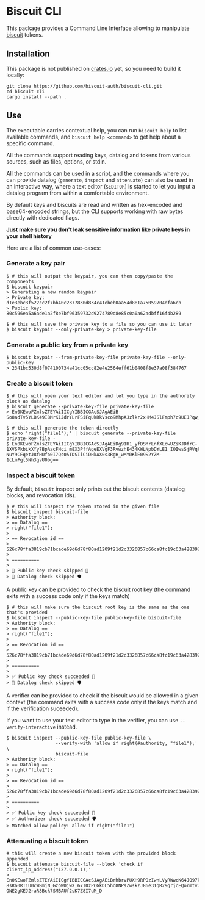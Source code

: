 # Biscuit CLI

This package provides a Command Line Interface allowing to manipulate [biscuit](https://github.com/biscuit-auth/biscuit) tokens.

## Installation

This package is not published on [crates.io](https://crates.io) yet, so you need to build it locally:

```
git clone https://github.com/biscuit-auth/biscuit-cli.git
cd biscuit-cli
cargo install --path .
```

## Use

The executable carries contextual help, you can run `biscuit help` to list available commands, and `biscuit help <command>` to get help about a specific command.

All the commands support reading keys, datalog and tokens from various sources, such as files, options, or stdin.

All the commands can be used in a script, and the commands where you can provide datalog (`generate`, `inspect` and `attenuate`) can also be used in an interactive way,
where a text editor (`$EDITOR`) is started to let you input a datalog program from within a comfortable environment.

By default keys and biscuits are read and written as hex-encoded and base64-encoded strings, but the CLI supports working with raw bytes directly with dedicated flags.

**Just make sure you don't leak sensitive information like private keys in your shell history**

Here are a list of common use-cases:

### Generate a key pair

```
$ # this will output the keypair, you can then copy/paste the components
$ biscuit keypair
> Generating a new random keypair
> Private key: d1e3ebc3f522cc2f7bb40c2377830d834c41ebeb0aa54d881a75059704dfa6cb
> Public key: 80c596ea5a6ade1a2f8e7bf96359732d9274789d8e85c0a0a62adbff16f4b289

$ # this will save the private key to a file so you can use it later
$ biscuit keypair --only-private-key > private-key-file
```

### Generate a public key from a private key

```
$ biscuit keypair --from-private-key-file private-key-file --only-public-key
> 2341bc530d8f074100734a41cc05cc82e4e2564eff61b0408f8e37a08f384767
```

### Create a biscuit token

```
$ # this will open your text editor and let you type in the authority block as datalog
$ biscuit generate --private-key-file private-key-file
> En0KEwoFZmlsZTEYAiIICgYIBBICGAcSJAgAEiB-So8adTv5YLBK49I8MrK1JdrYLrFSiFqUkRkVsco9MhpAJzlkr2xHM4JSlFmph7c9UEJPqw_BCscMgkIasAjnXZT5BHpA58M1uo_4KUDbPZSJVtbF93P43X41W7aofjZXAiIiCiCScR0e_rBUa7VjxnKW4PT52ZjC3peMCrWOi1T0jgR0fw==

$ # this will generate the token directly
$ echo 'right("file1");' | biscuit generate --private-key-file private-key-file -
$ En0KEwoFZmlsZTEYAiIICgYIBBICGAcSJAgAEiDg91H1_yfDSMrLnfXLowUZsKJDfrC-1XVSPkbikXYy7BpAacFHci_m8X3PffAgeEXVgF3RvwzhE434KWLNpbDYLE1_IOIwsSjRVqFC4fy-NuY9CEqetJ8fHUfo0I7Qs05TDSIiCiDHkAX0s3RgH_wMYDKlE09S2YZM-1cLmFgl5Nh3gvU0bg==
```

### Inspect a biscuit token

By default, `biscuit` inspect only prints out the biscuit contents (datalog blocks, and revocation ids).

```
$ # this will inspect the token stored in the given file
$ biscuit inspect biscuit-file
> Authority block:
> == Datalog ==
> right("file1");
> 
> == Revocation id ==
> 526c78ffa3819cb71bcade69d6d78f80ad1209f21d2c3326857c66ca8fc19c63a4283929b690ae40ca8474594631caee464b0367b781d3cc1139343c13900509
> 
> ==========
> 
> 🙈 Public key check skipped 🔑
> 🙈 Datalog check skipped 🛡️
```

A public key can be provided to check the biscuit root key (the command exits with a success code only if the keys match)

```
$ # this will make sure the biscuit root key is the same as the one that's provided
$ biscuit inspect --public-key-file public-key-file biscuit-file
> Authority block:
> == Datalog ==
> right("file1");
> 
> == Revocation id ==
> 526c78ffa3819cb71bcade69d6d78f80ad1209f21d2c3326857c66ca8fc19c63a4283929b690ae40ca8474594631caee464b0367b781d3cc1139343c13900509
> 
> ==========
> 
> ✅ Public key check succeeded 🔑
> 🙈 Datalog check skipped 🛡️
```

A verifier can be provided to check if the biscuit would be allowed in a given context (the command exits with a success code only if the keys match and if the verification suceeded).

If you want to use your text editor to type in the verifier, you can use `--verify-interactive` instead.

```
$ biscuit inspect --public-key-file public-key-file \
                  --verify-with 'allow if right(#authority, "file1");' \
                  biscuit-file
> Authority block:
> == Datalog ==
> right("file1");
> 
> == Revocation id ==
> 526c78ffa3819cb71bcade69d6d78f80ad1209f21d2c3326857c66ca8fc19c63a4283929b690ae40ca8474594631caee464b0367b781d3cc1139343c13900509
> 
> ==========
> 
> ✅ Public key check succeeded 🔑
> ✅ Authorizer check succeeded 🛡️
> Matched allow policy: allow if right("file1")
```

### Attenuating a biscuit token

```
# this will create a new biscuit token with the provided block appended
$ biscuit attenuate biscuit-file --block 'check if client_ip_address("127.0.0.1);'
> En0KEwoFZmlsZTEYAiIICgYIBBICGAcSJAgAEiBrhbrvPUXH9RPOzIwnLVyRWwcK64JQ97kBvz1hLJfjfBpAUmx4_6OBnLcbyt5p1tePgK0SCfIdLDMmhXxmyo_BnGOkKDkptpCuQMqEdFlGMcruRksDZ7eB08wROTQ8E5AFCRqhAQo3CgVxdWVyeQoRY2xpZW50X2lwX2FkZHJlc3MKCTEyNy4wLjAuMRgCMg4KDAoCCAgSBggJEgIYChIkCAASIL6EGw7TZQ-8sRa0RT1U0cW8mjN_GzoW0jwX_67I0zPCGkDL5ho8NPsZwskzJ86e31qR29grjcEQormtv7I3YoQy_I2aoZGNtlviX72FuBT85KlVxJtjOiLxCIOvJj4MVN0KIiIKIM6btYoZ-ONE2gKEJ2raR8Bck7SMBAUf2sK7Z8I7uM_D
```
